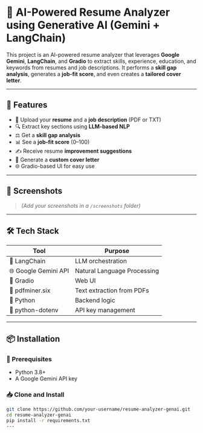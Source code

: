 # 🧠 AI-Powered Resume Analyzer using Generative AI (Gemini + LangChain)

This project is an AI-powered resume analyzer that leverages **Google Gemini**, **LangChain**, and **Gradio** to extract skills, experience, education, and keywords from resumes and job descriptions. It performs a **skill gap analysis**, generates a **job-fit score**, and even creates a **tailored cover letter**.

---

## 🚀 Features

- 📄 Upload your **resume** and a **job description** (PDF or TXT)
- 🔍 Extract key sections using **LLM-based NLP**
- ⚖️ Get a **skill gap analysis**
- 📊 See a **job-fit score** (0–100)
- ✍️ Receive resume **improvement suggestions**
- 💌 Generate a **custom cover letter**
- 🌐 Gradio-based UI for easy use

---

## 📸 Screenshots

> *(Add your screenshots in a `/screenshots` folder)*

---

## 🛠️ Tech Stack

| Tool | Purpose |
|------|---------|
| 🧠 LangChain | LLM orchestration |
| 🌐 Google Gemini API | Natural Language Processing |
| 🎨 Gradio | Web UI |
| 📄 pdfminer.six | Text extraction from PDFs |
| 🐍 Python | Backend logic |
| 🔐 python-dotenv | API key management |


---

## 📦 Installation

### 🔧 Prerequisites
- Python 3.8+
- A Google Gemini API key

### 📥 Clone and Install

```bash
git clone https://github.com/your-username/resume-analyzer-genai.git
cd resume-analyzer-genai
pip install -r requirements.txt
---


